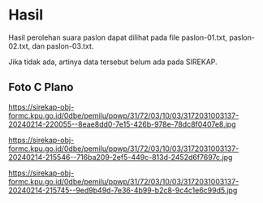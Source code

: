 # Hasil

Hasil perolehan suara paslon dapat dilihat pada file paslon-01.txt, paslon-02.txt, dan paslon-03.txt.

Jika tidak ada, artinya data tersebut belum ada pada SIREKAP.

## Foto C Plano

https://sirekap-obj-formc.kpu.go.id/0dbe/pemilu/ppwp/31/72/03/10/03/3172031003137-20240214-220055--8eae8dd0-7e15-426b-978e-78dc8f0407e8.jpg

https://sirekap-obj-formc.kpu.go.id/0dbe/pemilu/ppwp/31/72/03/10/03/3172031003137-20240214-215546--716ba209-2ef5-449c-813d-2452d6f7697c.jpg

https://sirekap-obj-formc.kpu.go.id/0dbe/pemilu/ppwp/31/72/03/10/03/3172031003137-20240214-215745--9ed9b49d-7e36-4b99-b2c8-9c4c1e6c99d5.jpg
